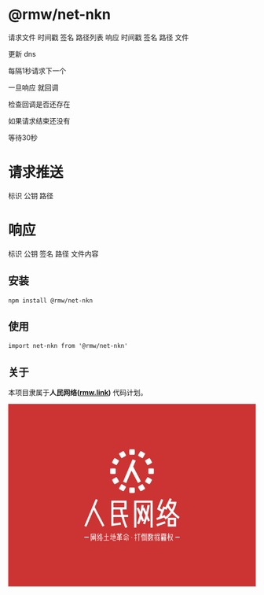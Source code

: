 # @rmw/net-nkn

请求文件 时间戳 签名 路径列表 
响应 时间戳 签名 路径 文件 


更新 dns

每隔1秒请求下一个

一旦响应 就回调

检查回调是否还存在

如果请求结束还没有

等待30秒



# 请求推送

标识 公钥 路径 

# 响应

标识 公钥 签名 路径 文件内容  


##  安装

```
npm install @rmw/net-nkn
```

## 使用

```
import net-nkn from '@rmw/net-nkn'

```

## 关于

本项目隶属于**人民网络([rmw.link](//rmw.link))** 代码计划。

![人民网络](https://raw.githubusercontent.com/rmw-link/logo/master/rmw.red.bg.svg)
